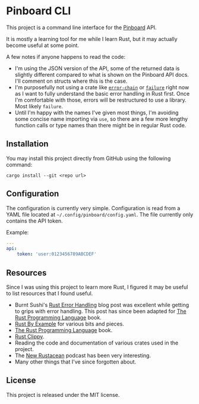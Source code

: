 # Pinboard CLI

This project is a command line interface for the [Pinboard](https://pinboard.in)
API.

It is mostly a learning tool for me while I learn Rust, but it may actually
become useful at some point.

A few notes if anyone happens to read the code:

  - I'm using the JSON version of the API, some of the returned data is
    slightly different compared to what is shown on the Pinboard API docs. I'll
    comment on structs where this is the case.
  - I'm purposefully not using a crate like [`error-chain`](
    https://github.com/rust-lang-nursery/error-chain) or [`failure`](
    https://boats.gitlab.io/failure/) right now as I want to fully understand
    the basic error handling in Rust first. Once I'm comfortable with those,
    errors will be restructured to use a library. Most likely `failure`.
  - Until I'm happy with the names I've given most things, I'm avoiding some
    concise name importing via `use`, so there are a few more lengthy function
    calls or type names than there might be in regular Rust code.

## Installation

You may install this project directly from GitHub using the following command:

`cargo install --git <repo url>`

## Configuration

The configuration is currently very simple. Configuration is read from a YAML
file located at `~/.config/pinboard/config.yaml`. The file currently only
contains the API token.

Example:

```yaml
---
api:
    token: 'user:0123456789ABCDEF'
```

## Resources

Since I was using this project to learn more Rust, I figured it may be useful
to list resources that I found useful.

  - Burnt Sushi's [Rust Error Handling](
    http://blog.burntsushi.net/rust-error-handling/) blog post was excellent
    while getting to grips with error handling. This post has since been
    adapted for [The Rust Programming Language](
    https://doc.rust-lang.org/stable/book/first-edition/error-handling.html)
    book.
  - [Rust By Example](https://rustbyexample.com/) for various bits and pieces.
  - [The Rust Programming Language](https://doc.rust-lang.org/stable/book/)
    book.
  - [Rust Clippy](https://github.com/rust-lang-nursery/rust-clippy).
  - Reading the code and documentation of various crates used in the project.
  - The [New Rustacean](http://www.newrustacean.com/) podcast has been very
    interesting.
  - Many other things that I've since forgotten about.

## License

This project is released under the MIT license.
